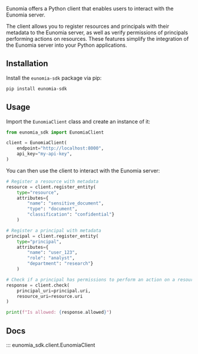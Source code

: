 Eunomia offers a Python client that enables users to interact with the Eunomia server.

The client allows you to register resources and principals with their metadata to the Eunomia server, as well as verify permissions of principals performing actions on resources. These features simplify the integration of the Eunomia server into your Python applications.

## Installation

Install the `eunomia-sdk` package via pip:

```bash
pip install eunomia-sdk
```

## Usage

Import the `EunomiaClient` class and create an instance of it:

```python
from eunomia_sdk import EunomiaClient

client = EunomiaClient(
    endpoint="http://localhost:8000",
    api_key="my-api-key",
)
```

You can then use the client to interact with the Eunomia server:

```python
# Register a resource with metadata
resource = client.register_entity(
    type="resource",
    attributes={
        "name": "sensitive_document",
        "type": "document",
        "classification": "confidential"}
    )

# Register a principal with metadata
principal = client.register_entity(
    type="principal",
    attributes={
        "name": "user_123",
        "role": "analyst",
        "department": "research"}
    )

# Check if a principal has permissions to perform an action on a resource
response = client.check(
    principal_uri=principal.uri,
    resource_uri=resource.uri
)

print(f"Is allowed: {response.allowed}")
```

## Docs

::: eunomia_sdk.client.EunomiaClient
